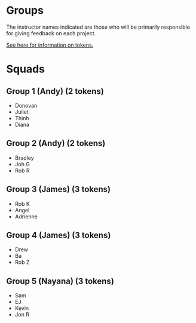 # Groups

The instructor names indicated are those who will be primarily responsible for giving feedback on each project.

[See here for information on tokens.](readme.md#support)

# Squads

## Group 1 (Andy) (2 tokens)
- Donovan
- Juliet
- Thinh
- Diana

## Group 2 (Andy) (2 tokens)
- Bradley
- Joh G
- Rob R

## Group 3 (James) (3 tokens)
- Rob K
- Angel
- Adrienne

## Group 4 (James) (3 tokens)
- Drew
- Ba
- Rob Z

## Group 5 (Nayana) (3 tokens)
- Sam
- EJ
- Kevin
- Jon R
